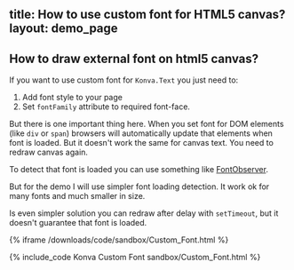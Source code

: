 title: How to use custom font for HTML5 canvas?
layout: demo_page
---

## How to draw external font on html5 canvas?

If you want to use custom font for `Konva.Text` you just need to:
1. Add font style to your page
2. Set `fontFamily` attribute to required font-face.

But there is one important thing here. When you set font for DOM elements (like `div` or `span`) browsers will automatically update that elements when font is loaded. But it doesn't work the same for canvas text. You need to redraw canvas again.

To detect that font is loaded you can use something like [FontObserver](https://fontfaceobserver.com/).

But for the demo I will use simpler font loading detection. It work ok for many fonts and much smaller in size.

Is even simpler solution you can redraw after delay with `setTimeout`, but it doesn't guarantee that font is loaded.

{% iframe /downloads/code/sandbox/Custom_Font.html %}

{% include_code Konva Custom Font sandbox/Custom_Font.html %}